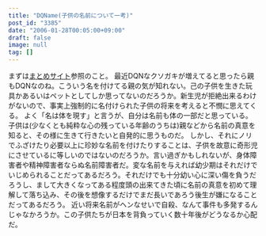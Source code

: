 ```yaml
---
title: "DQName(子供の名前について一考)"
post_id: "3385"
date: "2006-01-28T00:05:00+09:00"
draft: false
image: null
tag: []
---
```



まずは[まとめサイト](http://dqname.jp/)参照のこと。 最近DQNなクソガキが増えてると思ったら親もDQNなのね。こういう名を付けてる親の気が知れない。己の子供を生きた玩具かあるいはペットとしてしか思ってないのだろうか。新生児が拒絶出来るわけがないので、事実上強制的に名付けられた子供の将来を考えると不憫に思えてくる。 よく「名は体を現す」と言うが、自分は名前も体の一部だと思っている。 子供は(少なくとも純粋な心の残っている年齢のうちは)親などから名前の真意を知ると、その様に生きて行きたいと自発的に思うものだ。 しかし、それにノリでふざけたり必要以上に珍妙な名前を付けたりすることは、子供を故意に奇形児にさせているに等しいのではないのだろうか。言い過ぎかもしれないが、身体障害者や精神障害者ならぬ名前障害者だ。変な名前を与えれば幼少期はそれだけでいじめられることだってあるだろう。それだけでも十分幼い心に深い傷を負うだろうし、まして大きくなってある程度頭の出来てきた頃に名前の真意を初めて理解して落ち込み、その後を想像するだけでまだ長いであろう後生が嫌になることだってあるだろう。 近い将来名前がヘンなせいで自殺、なんて事件も多発するんじゃなかろうか。この子供たちが日本を背負っていく数十年後がどうなるか心配だ。
